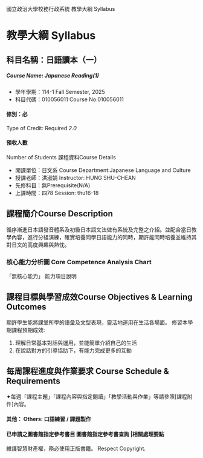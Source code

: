 國立政治大學校務行政系統 教學大綱 Syllabus
# 教學大綱 Syllabus
##  科目名稱：日語讀本（一）
#####  Course Name: Japanese Reading(1)
  * 學年學期：114-1 Fall Semester, 2025 
  * 科目代碼：010056011 Course No.010056011
#### 修別：必
Type of Credit: Required 
_2.0_
#### 預收人數
Number of Students
課程資料Course Details
  * 開課單位：日文系 Course Department:Japanese Language and Culture 
  * 授課老師：洪淑娟 Instructor: HUNG SHU-CHEAN 
  * 先修科目：無Prerequisite(N/A)
  * 上課時間：四78 Session: thu16-18
##  課程簡介Course Description
循序漸進日本語發音體系及初級日本語文法做有系統及完整之介紹。並配合當日教學內容，進行分組演練，確實培養同學日語能力的同時，期許能同時培養並維持其對日文的高度興趣與熱忱。
###  核心能力分析圖 Core Competence Analysis Chart
「無核心能力」 
能力項目說明
##  課程目標與學習成效Course Objectives & Learning Outcomes 
期許學生能將課堂所學的語彙及文型表現，靈活地運用在生活各場面。
修習本學期課程預期成效:
1) 理解日常基本對話與運用，並能簡單介紹自己的生活
2) 在說話對方的引導協助下，有能力完成更多的互動
##  每周課程進度與作業要求 Course Schedule & Requirements
✦每週「課程主題」「課程內容與指定閱讀」「教學活動與作業」等請參照[課程附件]內容。
####  其他： Others: 口語練習 / 課題製作 
####  已申請之圖書館指定參考書目  圖書館指定參考書查詢 |相關處理要點
維護智慧財產權，務必使用正版書籍。 Respect Copyright.